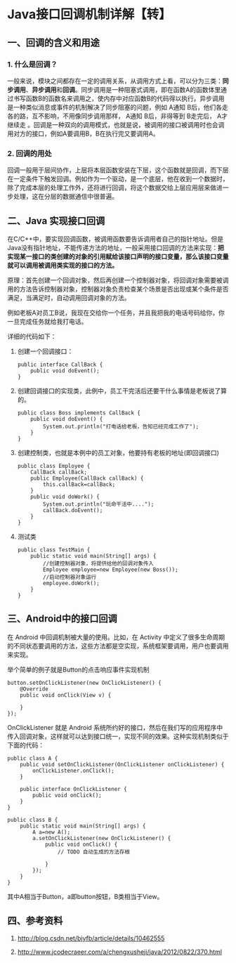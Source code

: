 # Java接口回调机制详解【转】

## 一、回调的含义和用途
### 1. 什么是回调？
一般来说，模块之间都存在一定的调用关系，从调用方式上看，可以分为三类：**同步调用**、**异步调用**和**回调**。同步调用是一种阻塞式调用，即在函数A的函数体里通过书写函数B的函数名来调用之，使内存中对应函数B的代码得以执行。异步调用是一种类似消息或事件的机制解决了同步阻塞的问题，例如 A通知 B后，他们各走各的路，互不影响，不用像同步调用那样， A通知 B后，非得等到 B走完后， A才继续走 。回调是一种双向的调用模式，也就是说，被调用的接口被调用时也会调用对方的接口，例如A要调用B，B在执行完又要调用A。

### 2. 回调的用处
回调一般用于层间协作，上层将本层函数安装在下层，这个函数就是回调，而下层在一定条件下触发回调。例如作为一个驱动，是一个底层，他在收到一个数据时，除了完成本层的处理工作外，还将进行回调，将这个数据交给上层应用层来做进一步处理，这在分层的数据通信中很普遍。

## 二、Java 实现接口回调
在C/C++中，要实现回调函数，被调用函数要告诉调用者自己的指针地址。但是Java没有指针地址，不能传递方法的地址，一般采用接口回调的方法来实现：**把实现某一接口的类创建的对象的引用赋给该接口声明的接口变量，那么该接口变量就可以调用被调用类实现的接口的方法。**

原理：首先创建一个回调对象，然后再创建一个控制器对象，将回调对象需要被调用的方法告诉控制器对象，控制器对象负责检查某个场景是否出现或某个条件是否满足，当满足时，自动调用回调对象的方法。

例如老板A对员工B说，我现在交给你一个任务，并且我把我的电话号码给你，你一旦完成任务就给我打电话。

详细的代码如下：

1. 创建一个回调接口：
    ```
    public interface CallBack {
        public void doEvent();
    }
    ```

2. 创建回调接口的实现类，此例中，员工干完活后还要干什么事情是老板说了算的。
    ```
    public class Boss implements CallBack {
        public void doEvent() {
            System.out.println("打电话给老板，告知已经完成工作了");
        }
    }
    ```

3. 创建控制类，也就是本例中的员工对象，他要持有老板的地址(即回调接口)
    ```
    public class Employee {
        CallBack callBack;
        public Employee(CallBack callBack) {
            this.callBack=callBack;
        }
        public void doWork() {
            System.out.println("玩命干活中....");
            callBack.doEvent();
        }
    }
    ```

4. 测试类
    ```
    public class TestMain {
        public static void main(String[] args) {
            //创建控制器对象，将提供给他的回调对象传入
            Employee employee=new Employee(new Boss());
            //启动控制器对象运行
            employee.doWork();
        }
    }
    ```

## 三、Android中的接口回调
在 Android 中回调机制被大量的使用。比如，在 Activity 中定义了很多生命周期的不同状态要调用的方法，这些方法都是空实现，系统框架要调用，用户也要调用来实现。

举个简单的例子就是Button的点击响应事件实现机制
```
button.setOnClickListener(new OnClickListener() {
    @Override
    public void onClick(View v) {

    }
});
```

OnClickListener 就是 Android 系统所约好的接口，然后在我们写的应用程序中传入回调对象，这样就可以达到接口统一，实现不同的效果。这种实现机制类似于下面的代码：
```
public class A {
    public void setOnClickListener(OnClickListener onClickListener) {
        onClickListener.onClick();
    }

    public interface OnClickListener {
        public void onClick();
    }
}
```
```
public class B {
    public static void main(String[] args) {
        A a=new A();
        a.setOnClickListener(new OnClickListener() {
            public void onClick() {
                // TODO 自动生成的方法存根

            }
        });
    }
}
```
其中A相当于Button，a即button按钮，B类相当于View。

## 四、参考资料
1. http://blog.csdn.net/bjyfb/article/details/10462555

2. http://www.jcodecraeer.com/a/chengxusheji/java/2012/0822/370.html
